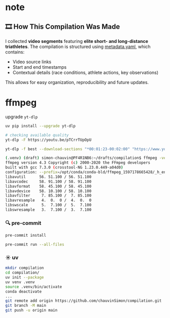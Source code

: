 # note

## :film_strip: How This Compilation Was Made

I collected **video segments** featuring **elite short- and long-distance triathletes**.
The compilation is structured using [metadata.yaml](metadata.yaml), which contains:
- Video source links
- Start and end timestamps
- Contextual details (race conditions, athlete actions, key observations)

This allows for easy organization, reproducibility and future updates.

# ffmpeg

upgrade `yt-dlp`
```bash
uv pip install --upgrade yt-dlp
```

```bash
# checking available quality
yt-dlp -F https://youtu.be/pTCrrTUpOpU
```

```bash
yt-dlp -f best --download-sections "*00:01:23-00:02:00" "https://www.youtube.com/watch?v=d2Z0cyUmvr8"
```

```bash
(.venv) (draft) simon-chauvin@PF4R1NB6:~/drafts/compilation$ ffmpeg -version
ffmpeg version 4.3 Copyright (c) 2000-2020 the FFmpeg developers
built with gcc 7.3.0 (crosstool-NG 1.23.0.449-a04d0)
configuration: --prefix=/opt/conda/conda-bld/ffmpeg_1597178665428/_h_env_placehold_placehold_placehold_placehold_placehold_placehold_placehold_placehold_placehold_placehold_placehold_placehold_placehold_placehold_placehold_placehold_placehold_placehold_placehold_placehold_placeh --cc=/opt/conda/conda-bld/ffmpeg_1597178665428/_build_env/bin/x86_64-conda_cos6-linux-gnu-cc --disable-doc --disable-openssl --enable-avresample --enable-gnutls --enable-hardcoded-tables --enable-libfreetype --enable-libopenh264 --enable-pic --enable-pthreads --enable-shared --disable-static --enable-version3 --enable-zlib --enable-libmp3lame
libavutil      56. 51.100 / 56. 51.100
libavcodec     58. 91.100 / 58. 91.100
libavformat    58. 45.100 / 58. 45.100
libavdevice    58. 10.100 / 58. 10.100
libavfilter     7. 85.100 /  7. 85.100
libavresample   4.  0.  0 /  4.  0.  0
libswscale      5.  7.100 /  5.  7.100
libswresample   3.  7.100 /  3.  7.100
```


### :mag: pre-commit

```bash
pre-commit install

pre-commit run --all-files
```

### :sunny: uv

```bash
mkdir compilation
cd compilation/
uv init --package
uv venv .venv
source .venv/bin/activate
conda deactivate
...
git remote add origin https://github.com/chauvinSimon/compilation.git
git branch -M main
git push -u origin main
```
